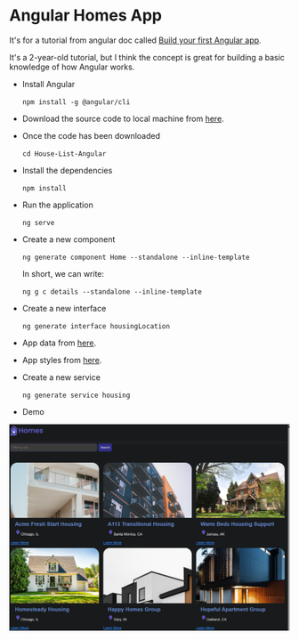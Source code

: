 # Angular Homes App

It's for a tutorial from angular doc called [Build your first Angular app](https://angular.dev/tutorials/first-app).

It's a 2-year-old tutorial, but I think the concept is great for building a basic knowledge of how Angular works.

- Install Angular

  `npm install -g @angular/cli`

- Download the source code to local machine from [here](https://github.com/angular/codelabs/tree/homes-app-start).

- Once the code has been downloaded

  `cd House-List-Angular`

- Install the dependencies

  `npm install` 

- Run the application 

  `ng serve`

- Create a new component

  `ng generate component Home --standalone --inline-template`

  In short, we can write:

  `ng g c details --standalone --inline-template`

- Create a new interface

  `ng generate interface housingLocation`

- App data from [here](https://gist.github.com/MarkTechson/efe8a9d4727ef33949b78812e66db082).

- App styles from [here](https://gist.github.com/MarkTechson/fa601fdc856d26b3bfa5030dae147f00).

- Create a new service

  `ng generate service housing`

- Demo

![Screenshot of home page](src/assets/home-page.png)